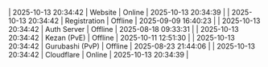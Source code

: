 | 2025-10-13 20:34:42 | Website | Online | 2025-10-13 20:34:39 |
| 2025-10-13 20:34:42 | Registration | Offline | 2025-09-09 16:40:23 |
| 2025-10-13 20:34:42 | Auth Server | Offline | 2025-08-18 09:33:31 |
| 2025-10-13 20:34:42 | Kezan (PvE) | Offline | 2025-10-11 12:51:30 |
| 2025-10-13 20:34:42 | Gurubashi (PvP) | Offline | 2025-08-23 21:44:06 |
| 2025-10-13 20:34:42 | Cloudflare | Online | 2025-10-13 20:34:39 |
